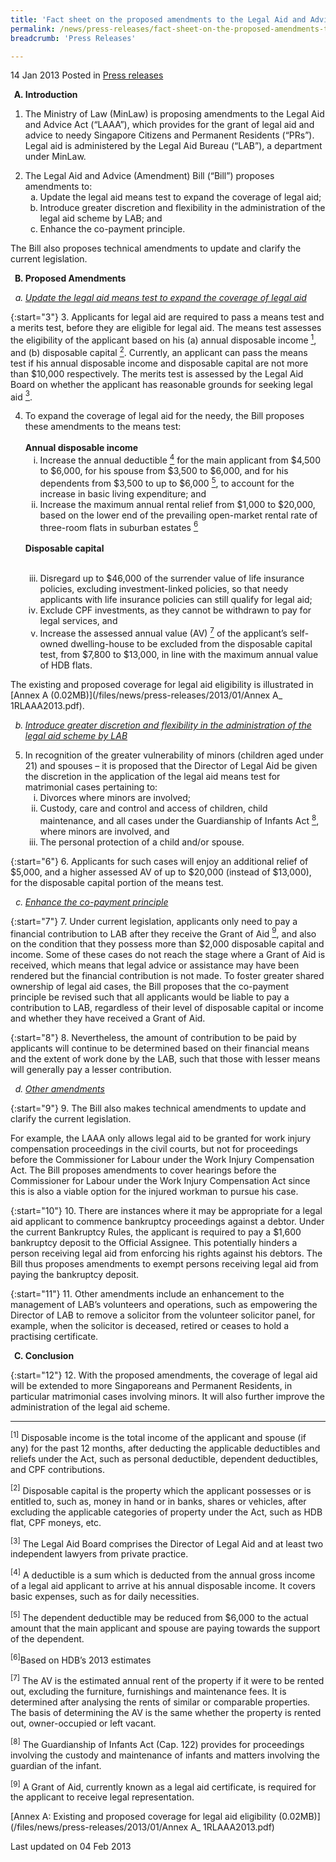 ```yaml
---
title: 'Fact sheet on the proposed amendments to the Legal Aid and Advice Act'
permalink: /news/press-releases/fact-sheet-on-the-proposed-amendments-to-the-legal-aid-and-advic
breadcrumb: 'Press Releases'

---
```




14 Jan 2013 Posted in [Press releases](/news/press-releases)



<ol style="list-style-type: upper-alpha; font-weight: bold;">
<li> Introduction</li>
</ol>


1. The Ministry of Law (MinLaw) is proposing amendments to the Legal Aid and Advice Act (“LAAA”), which provides for the grant of legal aid and advice to needy Singapore Citizens and Permanent Residents (“PRs”).  Legal aid is administered by the Legal Aid Bureau (“LAB”), a department under MinLaw.

<ol start="2">
<li>The Legal Aid and Advice (Amendment) Bill (“Bill”) proposes amendments to:

<ol style="list-style-type: lower-alpha;">

<li>Update the legal aid means test to expand the coverage of legal aid;</li>

<li>Introduce greater discretion and flexibility in the administration of the legal aid scheme by LAB; and</li>

<li>Enhance the co-payment principle.</li>


</ol>

</li>
</ol>

The Bill also proposes technical amendments to update and clarify the current legislation.

<ol start="2" style="list-style-type: upper-alpha; font-weight: bold;">
<li>Proposed Amendments</li>
</ol>

<ol style="list-style-type: lower-alpha;">
<li style="font-style:italic;"><u>Update the legal aid means test to expand the coverage of legal aid</u></li>
</ol>

{:start="3"}
3. Applicants for legal aid are required to pass a means test and a merits test, before they are eligible for legal aid.  The means test assesses the eligibility of the applicant based on his (a) annual disposable income <a href="#income"><sup>1</sup></a>, and (b) disposable capital <a href="#fn2"><sup>2</sup></a>.  Currently, an applicant can pass the means test if his annual disposable income and disposable capital are not more than $10,000 respectively.  The merits test is assessed by the Legal Aid Board on whether the applicant has reasonable grounds for seeking legal aid <a href="#aid"><sup>3</sup></a>.

<ol start="4">
<li>To expand the coverage of legal aid for the needy, the Bill proposes these amendments to the means test:
<br>
  <br>
<strong>Annual disposable income</strong>
<br>
<ol style="list-style-type: lower-roman;">
<li> Increase the annual deductible <a href="#deductible"><sup>4</sup></a> for the main applicant from $4,500 to $6,000, for his spouse from $3,500 to $6,000, and for his dependents from $3,500 to up to $6,000 <a href="#fn5"><sup>5</sup></a>, to account for the increase in basic living expenditure; and</li>
<li> Increase the maximum annual rental relief from $1,000 to $20,000, based on the lower end of the prevailing open-market rental rate of three-room flats in suburban estates <a href="#estates"><sup>6</sup></a></li>



</ol>

</li>  
<br>
<strong>Disposable capital</strong>
<br>
<br>
<ol start="3" style="list-style-type: lower-roman;">
<li> Disregard up to $46,000 of the surrender value of life insurance policies, excluding investment-linked policies, so that needy  applicants with life insurance policies can still qualify for legal aid;</li>
<li>Exclude CPF investments, as they cannot be withdrawn to pay for legal services, and</li>
<li> Increase the assessed annual value (AV) <a href="#AV"><sup>7</sup></a> of the applicant’s self-owned dwelling-house to be excluded from the disposable capital test, from $7,800 to $13,000, in line with the maximum annual value of HDB flats.</li>
</ol>


</ol>


The existing and proposed coverage for legal aid eligibility is illustrated in  [Annex A (0.02MB)](/files/news/press-releases/2013/01/Annex A_ 1RLAAA2013.pdf).

<ol start="2" style="list-style-type: lower-alpha;">
<li style="font-style:italic;"><u>Introduce greater discretion and flexibility in the administration of the legal aid scheme by LAB</u></li>
</ol>

<ol start="5">
<li>In recognition of the greater vulnerability of minors (children aged under 21) and spouses  – it is proposed that the Director of Legal Aid be given the discretion in the application of the legal aid means test for matrimonial cases pertaining to:
<ol style="list-style-type: lower-roman;">
<li>Divorces where minors are involved;</li>


<li>Custody, care and control and access of children, child maintenance, and all cases under the Guardianship of Infants Act <a href="#fn8"><sup>8</sup></a>, where minors are involved, and </li>


<li>The personal protection of a child and/or spouse.</li>
</ol>
</li>
</ol>

{:start="6"}
6. Applicants for such cases will enjoy an additional relief of $5,000, and a higher assessed AV of up to $20,000 (instead of $13,000), for the disposable capital portion of the means test.

<ol start="3" style="list-style-type: lower-alpha;">
<li style="font-style:italic;"><u>Enhance the co-payment principle</u></li>
</ol>

{:start="7"}
7. Under current legislation, applicants only need to pay a financial contribution to LAB after they receive the Grant of Aid <a href="#fn9"><sup>9</sup></a>, and also on the condition that they possess more than $2,000 disposable capital and income.  Some of these cases do not reach the stage where a Grant of Aid is received, which means that legal advice or assistance may have been rendered but the financial contribution is not made.  To foster greater shared ownership of legal aid cases, the Bill proposes that the co-payment principle be revised such that all applicants would be liable to pay a contribution to LAB, regardless of their level of disposable capital or income and whether they have received a Grant of Aid.

{:start="8"}
8. Nevertheless, the amount of contribution to be paid by applicants will continue to be determined based on their financial means and the extent of work done by the LAB, such that those with lesser means will generally pay a lesser contribution.  


<ol start="4" style="list-style-type: lower-alpha;">
<li style="font-style:italic;"><u>Other amendments</u></li>
</ol>

{:start="9"}
9. The Bill also makes technical amendments to update and clarify the current legislation.

For example, the LAAA only allows legal aid to be granted for work injury compensation proceedings in the civil courts, but not for proceedings before the Commissioner for Labour under the Work Injury Compensation Act.  The Bill proposes amendments to cover hearings before the Commissioner for Labour under the Work Injury Compensation Act since this is also a viable option for the injured workman to pursue his case.

{:start="10"}
10. There are instances where it may be appropriate for a legal aid applicant to commence bankruptcy proceedings against a debtor.  Under the current Bankruptcy Rules, the applicant is required to pay a $1,600 bankruptcy deposit to the Official Assignee.  This potentially hinders a person receiving legal aid from enforcing his rights against his debtors.  The Bill thus proposes amendments to exempt persons receiving legal aid from paying the bankruptcy deposit.

{:start="11"}
11. Other amendments include an enhancement to the management of LAB’s volunteers and operations, such as empowering the Director of LAB to remove a solicitor from the volunteer solicitor panel,  for example, when the solicitor is deceased, retired or ceases to hold a practising certificate.

<ol start="3" style="list-style-type: upper-alpha; font-weight: bold;" >
<li>Conclusion</li>
</ol>

{:start="12"}
12. With the proposed amendments, the coverage of legal aid will be extended to more Singaporeans and Permanent Residents, in particular matrimonial cases involving minors.  It will also further improve the administration of the legal aid scheme.

---

<p id="income"><sup>[1]</sup> Disposable income is the total income of the applicant and spouse (if any) for the past 12 months, after deducting the applicable deductibles and reliefs under the Act, such as personal deductible, dependent deductibles, and CPF contributions.</p>


<p id="fn2"><sup>[2]</sup> Disposable capital is the property which the applicant possesses or is entitled to, such as, money in hand or in banks, shares or vehicles, after excluding the applicable categories of property under the Act, such as HDB flat, CPF moneys, etc.</p>


<p id="aid"><sup>[3]</sup> The Legal Aid Board comprises the Director of Legal Aid and at least two independent lawyers from private practice.</p>


<p id="deductible"><sup>[4]</sup> A deductible is a sum which is deducted from the annual gross income of a legal aid applicant to arrive at his annual disposable income. It covers basic expenses, such as for daily necessities.</p>


<p id="fn5"><sup>[5]</sup> The dependent deductible may be reduced from $6,000 to the actual amount that the main applicant and spouse are paying towards the support of the dependent.</p>

<p id="estates"><sup>[6]</sup>Based on HDB’s 2013 estimates</p>


<p id="AV"><sup>[7]</sup> The AV is the estimated annual rent of the property if it were to be rented out, excluding the furniture, furnishings and maintenance fees. It is determined after analysing the rents of similar or comparable properties. The basis of determining the AV is the same whether the property is rented out, owner-occupied or left vacant.</p>


<p id="fn8"><sup>[8]</sup> The Guardianship of Infants Act (Cap. 122) provides for proceedings involving the custody and maintenance of infants and matters involving the guardian of the infant.</p>


<p id="fn9"><sup>[9]</sup> A Grant of Aid, currently known as a legal aid certificate, is required for the applicant to receive legal representation.</p>

[Annex A: Existing and proposed coverage for legal aid eligibility (0.02MB)](/files/news/press-releases/2013/01/Annex A_ 1RLAAA2013.pdf)

<p class="right-side-updated">Last updated on 04 Feb 2013</p>
